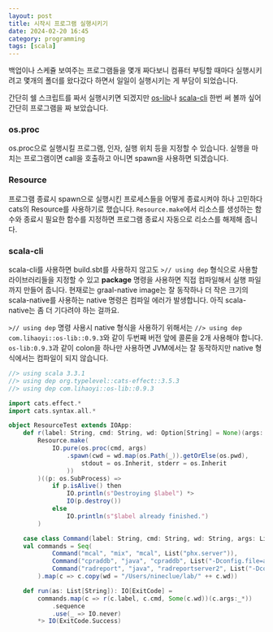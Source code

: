 ```yaml
---
layout: post
title: 시작시 프로그램 실행시키기
date: 2024-02-20 16:45
category: programming
tags: [scala]
---
```


백업이나 스케쥴 보여주는 프로그램들을 몇개 짜다보니 컴퓨터 부팅할 때마다 실행시키려고 몇개의 폴더를 왔다갔다 하면서 일일이 실행시키는 게 부담이 되었습니다.

간단히 쉘 스크립트를 짜서 실행시키면 되겠지만 [os-lib](https://github.com/com-lihaoyi/os-lib)나 [scala-cli](https://scala-cli.virtuslab.org) 한번 써 볼까 싶어 간단히 프로그램을 짜 보았습니다. 

### os.proc
os.proc으로 실행시킬 프로그램, 인자, 실행 위치 등을 지정할 수 있습니다. 실행을 마치는 프로그램이면 call을 호출하고 아니면 spawn을 사용하면 되겠습니다.

### Resource
프로그램 종료시 spawn으로 실행시킨 프로세스들을 어떻게 종료시켜야 하나 고민하다 cats의 Resource를 사용하기로 했습니다. `Resource.make`에서 리소스를 생성하는 함수와 종료시 필요한 함수를 지정하면 프로그램 종료시 자동으로 리소스를 해제해 줍니다.

### scala-cli
scala-cli를 사용하면 build.sbt를 사용하지 않고도 `>// using dep` 형식으로 사용할 라이브러리들을 지정할 수 있고 **package** 명령을 사용하면 직접 컴파일해서 실행 파일까지 만들어 줍니다. 현재로는 graal-native image는 잘 동작하나 더 작은 크기의 scala-native를 사용하는 native 명령은 컴파일 에러가 발생합니다. 아직 scala-native는 좀 더 기다려야 하는 걸까요. 

`>// using dep` 명령 사용시 native 형식을 사용하기 위해서는 `//> using dep com.lihaoyi::os-lib::0.9.3`와 같이 두번째 버전 앞에 콜론을 2개 사용해야 합니다. `os-lib:0.9.3`과 같이 colon을 하나만 사용하면 JVM에서는 잘 동작하지만 native 형식에서는 컴파일이 되지 않습니다.

```scala
//> using scala 3.3.1
//> using dep org.typelevel::cats-effect::3.5.3
//> using dep com.lihaoyi::os-lib::0.9.3

import cats.effect.*
import cats.syntax.all.*

object ResourceTest extends IOApp:
    def r(label: String, cmd: String, wd: Option[String] = None)(args: String*) =
        Resource.make(
            IO.pure(os.proc(cmd, args)
                .spawn(cwd = wd.map(os.Path(_)).getOrElse(os.pwd),
                    stdout = os.Inherit, stderr = os.Inherit
                ))
        )((p: os.SubProcess) =>
            if p.isAlive() then
                IO.println(s"Destroying $label") *>
                IO(p.destroy())
            else
                IO.println(s"$label already finished.")
        )

    case class Command(label: String, cmd: String, wd: String, args: List[String])
    val commands = Seq(
            Command("mcal", "mix", "mcal", List("phx.server")),
            Command("cpraddb", "java", "cpraddb", List("-Dconfig.file=application.conf", "-jar", "target/scala-3.3.1/craddb.jar")),
            Command("radreport", "java", "radreportserver2", List("-Dconfig.file=rrs.conf", "-jar", "rrs-server.jar"))
        ).map(c => c.copy(wd = "/Users/nineclue/lab/" ++ c.wd))

    def run(as: List[String]): IO[ExitCode] =
        commands.map(c => r(c.label, c.cmd, Some(c.wd))(c.args:_*))
            .sequence
            .use(_ => IO.never)
        *> IO(ExitCode.Success)
```